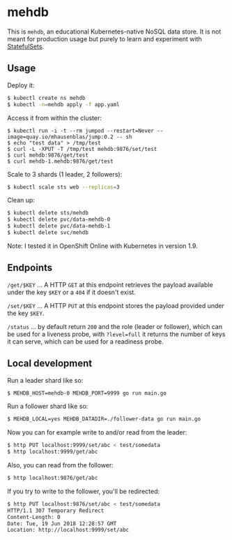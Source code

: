 # mehdb

This is `mehdb`, an educational Kubernetes-native NoSQL data store. It is not meant for production usage but purely to learn and experiment with [StatefulSets](https://kubernetes.io/docs/concepts/workloads/controllers/statefulset/).

## Usage

Deploy it:

```bash
$ kubectl create ns mehdb
$ kubectl -n=mehdb apply -f app.yaml
```

Access it from within the cluster:

```
$ kubectl run -i -t --rm jumpod --restart=Never --image=quay.io/mhausenblas/jump:0.2 -- sh
$ echo "test data" > /tmp/test
$ curl -L -XPUT -T /tmp/test mehdb:9876/set/test
$ curl mehdb:9876/get/test
$ curl mehdb-1.mehdb:9876/get/test
```

Scale to 3 shards (1 leader, 2 followers):

```bash
$ kubectl scale sts web --replicas=3
```

Clean up:

```bash
$ kubectl delete sts/mehdb
$ kubectl delete pvc/data-mehdb-0
$ kubectl delete pvc/data-mehdb-1
$ kubectl delete svc/mehdb
```

Note: I tested it in OpenShift Online with Kubernetes in version 1.9.

## Endpoints


`/get/$KEY` … A HTTP `GET` at this endpoint retrieves the payload available under the key `$KEY` or a `404` if it doesn't exist.


`/set/$KEY` … A HTTP `PUT` at this endpoint stores the payload provided under the key `$KEY`.


`/status` … by default return `200` and the role (leader or follower), which can be used for a liveness probe, with `?level=full` it returns the number of keys it can serve, which can be used for a readiness probe.


## Local development

Run a leader shard like so:

```bash
$ MEHDB_HOST=mehdb-0 MEHDB_PORT=9999 go run main.go
```

Run a follower shard like so:

```bash
$ MEHDB_LOCAL=yes MEHDB_DATADIR=./follower-data go run main.go
```

Now you can for example write to and/or read from the leader:

```bash
$ http PUT localhost:9999/set/abc < test/somedata
$ http localhost:9999/get/abc
```

Also, you can read from the follower:

```bash
$ http localhost:9876/get/abc
```

If you try to write to the follower, you'll be redirected:

```bash
$ http PUT localhost:9876/set/abc < test/somedata
HTTP/1.1 307 Temporary Redirect
Content-Length: 0
Date: Tue, 19 Jun 2018 12:28:57 GMT
Location: http://localhost:9999/set/abc
```
